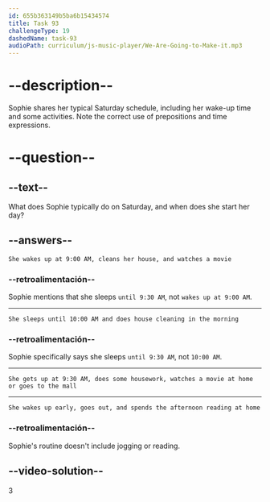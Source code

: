```yaml
---
id: 655b363149b5ba6b15434574
title: Task 93
challengeType: 19
dashedName: task-93
audioPath: curriculum/js-music-player/We-Are-Going-to-Make-it.mp3
---
```


<!--
AUDIO REFERENCE: 
Sophie: Nice! On Saturday, I usually sleep until 9:30 AM. In the morning, I do some house cleaning. In the afternoon, I watch a movie at home, or I go out with friends to do some window-shopping at the mall.
-->

# --description--

Sophie shares her typical Saturday schedule, including her wake-up time and some activities. Note the correct use of prepositions and time expressions.

# --question--

## --text--

What does Sophie typically do on Saturday, and when does she start her day?

## --answers--

`She wakes up at 9:00 AM, cleans her house, and watches a movie`

### --retroalimentación--

Sophie mentions that she sleeps `until 9:30 AM`, not `wakes up at 9:00 AM`.

---

`She sleeps until 10:00 AM and does house cleaning in the morning`

### --retroalimentación--

Sophie specifically says she sleeps `until 9:30 AM`, not `10:00 AM`.

---

`She gets up at 9:30 AM, does some housework, watches a movie at home or goes to the mall`

---

`She wakes up early, goes out, and spends the afternoon reading at home`

### --retroalimentación--

Sophie's routine doesn't include jogging or reading.

## --video-solution--

3
